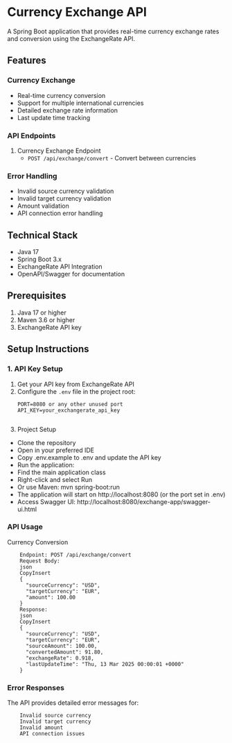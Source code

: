 # Currency Exchange API

A Spring Boot application that provides real-time currency exchange rates and conversion using the ExchangeRate API.

## Features

### Currency Exchange
- Real-time currency conversion
- Support for multiple international currencies
- Detailed exchange rate information
- Last update time tracking

### API Endpoints
1. Currency Exchange Endpoint
   - `POST /api/exchange/convert` - Convert between currencies

### Error Handling
- Invalid source currency validation
- Invalid target currency validation
- Amount validation
- API connection error handling

## Technical Stack

- Java 17
- Spring Boot 3.x
- ExchangeRate API Integration
- OpenAPI/Swagger for documentation

## Prerequisites

1. Java 17 or higher
2. Maven 3.6 or higher
3. ExchangeRate API key

## Setup Instructions

### 1. API Key Setup

1. Get your API key from ExchangeRate API
2. Configure the `.env` file in the project root:
   ```properties
   PORT=8080 or any other unused port
   API_KEY=your_exchangerate_api_key


2. Project Setup
- Clone the repository
- Open in your preferred IDE
- Copy .env.example to .env and update the API key
- Run the application:
- Find the main application class
- Right-click and select Run
- Or use Maven: mvn spring-boot:run
- The application will start on http://localhost:8080 (or the port set in .env)
- Access Swagger UI: http://localhost:8080/exchange-app/swagger-ui.html
### API Usage
Currency Conversion

        Endpoint: POST /api/exchange/convert
        Request Body:
        json
        CopyInsert
        {
          "sourceCurrency": "USD",
          "targetCurrency": "EUR",
          "amount": 100.00
        }
        Response:
        json
        CopyInsert
        {
          "sourceCurrency": "USD",
          "targetCurrency": "EUR",
          "sourceAmount": 100.00,
          "convertedAmount": 91.80,
          "exchangeRate": 0.918,
          "lastUpdateTime": "Thu, 13 Mar 2025 00:00:01 +0000"
        }



### Error Responses
The API provides detailed error messages for:
```properties
    Invalid source currency
    Invalid target currency
    Invalid amount
    API connection issues